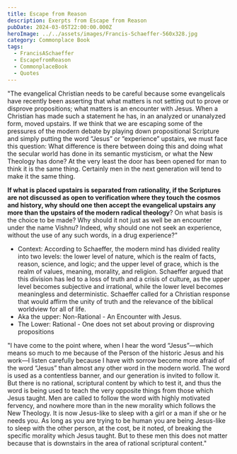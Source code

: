 ```yaml
---
title: Escape from Reason
description: Exerpts from Escape from Reason
pubDate: 2024-03-05T22:00:00.000Z
heroImage: ../../assets/images/Francis-Schaeffer-560x328.jpg
category: Commonplace Book
tags:
  - FrancisASchaeffer
  - EscapefromReason
  - CommonplaceBook
  - Quotes
---
```


"The evangelical Christian needs to be careful because some evangelicals have recently been asserting that what matters is not setting out to prove or disprove propositions; what matters is an encounter with Jesus. When a Christian has made such a statement he has, in an analyzed or unanalyzed form, moved upstairs. If we think that we are escaping some of the pressures of the modern debate by playing down propositional Scripture and simply putting the word “Jesus” or “experience” upstairs, we must face this question: What difference is there between doing this and doing what the secular world has done in its semantic mysticism, or what the New Theology has done? At the very least the door has been opened for man to think it is the same thing. Certainly men in the next generation will tend to make it the same thing.

**If what is placed upstairs is separated from rationality, if the Scriptures are not discussed as open to verification where they touch the cosmos and history, why should one then accept the evangelical upstairs any more than the upstairs of the modern radical theology**? On what basis is the choice to be made? Why should it not just as well be an encounter under the name Vishnu? Indeed, why should one not seek an experience, without the use of any such words, in a drug experience?" 
- Context: According to Schaeffer, the modern mind has divided reality into two levels: the lower level of nature, which is the realm of facts, reason, science, and logic; and the upper level of grace, which is the realm of values, meaning, morality, and religion. Schaeffer argued that this division has led to a loss of truth and a crisis of culture, as the upper level becomes subjective and irrational, while the lower level becomes meaningless and deterministic. Schaeffer called for a Christian response that would affirm the unity of truth and the relevance of the biblical worldview for all of life.
- Aka the upper: Non-Rational - An Encounter with Jesus.
- The Lower: Rational - One does not set about proving or disproving propositions 

"I have come to the point where, when I hear the word “Jesus”—which means so much to me because of the Person of the historic Jesus and his work—I listen carefully because I have with sorrow become more afraid of the word “Jesus” than almost any other word in the modern world. The word is used as a contentless banner, and our generation is invited to follow it. But there is no rational, scriptural content by which to test it, and thus the word is being used to teach the very opposite things from those which Jesus taught. Men are called to follow the word with highly motivated fervency, and nowhere more than in the new morality which follows the New Theology. It is now Jesus-like to sleep with a girl or a man if she or he needs you. As long as you are trying to be human you are being Jesus-like to sleep with the other person, at the cost, be it noted, of breaking the specific morality which Jesus taught. But to these men this does not matter because that is downstairs in the area of rational scriptural content."